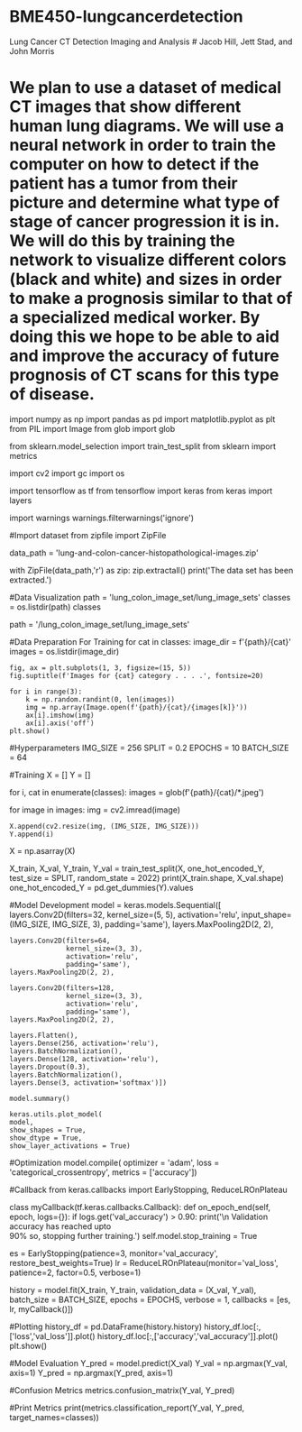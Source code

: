 # BME450-lungcancerdetection #
Lung Cancer CT Detection Imaging and Analysis # Jacob Hill, Jett Stad, and John Morris
# We plan to use a dataset of medical CT images that show different human lung diagrams. We will use a neural network in order to train the computer on how to detect if the patient has a tumor from their picture and determine what type of stage of cancer progression it is in. We will do this by training the network to visualize different colors (black and white) and sizes in order to make a prognosis similar to that of a specialized medical worker. By doing this we hope to be able to aid and improve the accuracy of future prognosis of CT scans for this type of disease. #

import numpy as np
import pandas as pd
import matplotlib.pyplot as plt
from PIL import Image
from glob import glob
 
from sklearn.model_selection import train_test_split
from sklearn import metrics
 
import cv2
import gc
import os
 
import tensorflow as tf
from tensorflow import keras
from keras import layers
 
import warnings
warnings.filterwarnings('ignore')

#Import dataset 
from zipfile import ZipFile
 
data_path = 'lung-and-colon-cancer-histopathological-images.zip'
 
with ZipFile(data_path,'r') as zip:
  zip.extractall()
  print('The data set has been extracted.')
  
#Data Visualization
path = 'lung_colon_image_set/lung_image_sets'
classes = os.listdir(path)
classes

path = '/lung_colon_image_set/lung_image_sets'
 
#Data Preparation For Training
for cat in classes:
    image_dir = f'{path}/{cat}'
    images = os.listdir(image_dir)
 
    fig, ax = plt.subplots(1, 3, figsize=(15, 5))
    fig.suptitle(f'Images for {cat} category . . . .', fontsize=20)
 
    for i in range(3):
        k = np.random.randint(0, len(images))
        img = np.array(Image.open(f'{path}/{cat}/{images[k]}'))
        ax[i].imshow(img)
        ax[i].axis('off')
    plt.show()
    
#Hyperparameters
IMG_SIZE = 256
SPLIT = 0.2
EPOCHS = 10
BATCH_SIZE = 64

#Training
X = []
Y = []
 
for i, cat in enumerate(classes):
  images = glob(f'{path}/{cat}/*.jpeg')
 
  for image in images:
    img = cv2.imread(image)
     
    X.append(cv2.resize(img, (IMG_SIZE, IMG_SIZE)))
    Y.append(i)
 
X = np.asarray(X)

X_train, X_val, Y_train, Y_val = train_test_split(X, one_hot_encoded_Y, test_size = SPLIT, random_state = 2022)
print(X_train.shape, X_val.shape)
one_hot_encoded_Y = pd.get_dummies(Y).values

#Model Development
model = keras.models.Sequential([
    layers.Conv2D(filters=32,
                  kernel_size=(5, 5),
                  activation='relu',
                  input_shape=(IMG_SIZE,
                               IMG_SIZE,
                               3),
                  padding='same'),
    layers.MaxPooling2D(2, 2),
 
    layers.Conv2D(filters=64,
                  kernel_size=(3, 3),
                  activation='relu',
                  padding='same'),
    layers.MaxPooling2D(2, 2),
 
    layers.Conv2D(filters=128,
                  kernel_size=(3, 3),
                  activation='relu',
                  padding='same'),
    layers.MaxPooling2D(2, 2),
 
    layers.Flatten(),
    layers.Dense(256, activation='relu'),
    layers.BatchNormalization(),
    layers.Dense(128, activation='relu'),
    layers.Dropout(0.3),
    layers.BatchNormalization(),
    layers.Dense(3, activation='softmax')])
    
    model.summary()
    
    keras.utils.plot_model(
    model,
    show_shapes = True,
    show_dtype = True,
    show_layer_activations = True)
   
#Optimization
    model.compile(
    optimizer = 'adam',
    loss = 'categorical_crossentropy',
    metrics = ['accuracy'])
    
#Callback
from keras.callbacks import EarlyStopping, ReduceLROnPlateau
 
 
class myCallback(tf.keras.callbacks.Callback):
    def on_epoch_end(self, epoch, logs={}):
        if logs.get('val_accuracy') > 0.90:
            print('\n Validation accuracy has reached upto \
                      90% so, stopping further training.')
            self.model.stop_training = True
 
 
es = EarlyStopping(patience=3, monitor='val_accuracy', restore_best_weights=True) 
lr = ReduceLROnPlateau(monitor='val_loss', patience=2, factor=0.5, verbose=1)

history = model.fit(X_train, Y_train, validation_data = (X_val, Y_val), batch_size = BATCH_SIZE, epochs = EPOCHS, verbose = 1, callbacks = [es, lr, myCallback()])

#Plotting
history_df = pd.DataFrame(history.history)
history_df.loc[:,['loss','val_loss']].plot()
history_df.loc[:,['accuracy','val_accuracy']].plot() 
plt.show()

#Model Evaluation
Y_pred = model.predict(X_val)
Y_val = np.argmax(Y_val, axis=1)
Y_pred = np.argmax(Y_pred, axis=1)

#Confusion Metrics 
metrics.confusion_matrix(Y_val, Y_pred)

#Print Metrics
print(metrics.classification_report(Y_val, Y_pred, target_names=classes))
   
